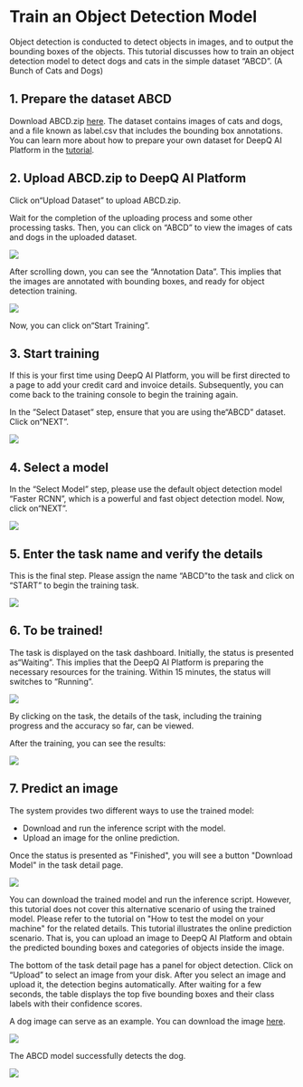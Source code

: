 # Train an Object Detection Model

Object detection is conducted to detect objects in images, and to output the bounding boxes of the objects. This tutorial discusses how to train an object detection model to detect dogs and cats in the simple dataset “ABCD”. \(A Bunch of Cats and Dogs\)

## **1. Prepare the dataset ABCD**

Download ABCD.zip [here](https://storage.googleapis.com/aip-sample-dataset/ABCD.zip). The dataset contains images of cats and dogs, and a file known as label.csv that includes the bounding box annotations. You can learn more about how to prepare your own dataset for DeepQ AI Platform in the [tutorial](../../dataset/upload-dataset/).

## 2. Upload ABCD.zip to DeepQ AI Platform

Click on“Upload Dataset” to upload ABCD.zip.

Wait for the completion of the uploading process and some other processing tasks. Then, you can click on “ABCD” to view the images of cats and dogs in the uploaded dataset.

![](../../.gitbook/assets/picture30.png)

After scrolling down, you can see the “Annotation Data”. This implies that the images are annotated with bounding boxes, and ready for object detection training.

![](../../.gitbook/assets/picture31.png)

Now, you can click on“Start Training”.

## 3. Start training

If this is your first time using DeepQ AI Platform, you will be first directed to a page to add your credit card and invoice details. Subsequently, you can come back to the training console to begin the training again.

In the ”Select Dataset” step, ensure that you are using the“ABCD” dataset. Click on“NEXT”.

![](../../.gitbook/assets/picture33.png)

## 4. Select a model

In the “Select Model” step, please use the default object detection model “Faster RCNN”, which is a powerful and fast object detection model. Now, click on“NEXT”.

![](../../.gitbook/assets/picture34.png)

## 5. Enter the task name and verify the details

This is the final step. Please assign the name “ABCD”to the task and click on “START” to begin the training task.

![](../../.gitbook/assets/picture35.png)

## 6. To be trained!

The task is displayed on the task dashboard. Initially, the status is presented as“Waiting”. This implies that the DeepQ AI Platform is preparing the necessary resources for the training. Within 15 minutes, the status will switches to “Running”.

![](../../.gitbook/assets/picture36.png)

By clicking on the task, the details of the task, including the training progress and the accuracy so far, can be viewed.

After the training, you can see the results:

![](../../.gitbook/assets/undefined.png)

## 7. Predict an image

The system provides two different ways to use the trained model:

* Download and run the inference script with the model.
* Upload an image for the online prediction.

Once the status is presented as "Finished", you will see a button "Download Model" in the task detail page.

![](../../.gitbook/assets/picture57.png)

You can download the trained model and run the inference script. However, this tutorial does not cover this alternative scenario of using the trained model. Please refer to the tutorial on "How to test the model on your machine" for the related details. This tutorial illustrates the online prediction scenario. That is, you can upload an image to DeepQ AI Platform and obtain the predicted bounding boxes and categories of objects inside the image.

The bottom of the task detail page has a panel for object detection. Click on “Upload” to select an image from your disk. After you select an image and upload it, the detection begins automatically. After waiting for a few seconds, the table displays the top five bounding boxes and their class labels with their confidence scores.

A dog image can serve as an example. You can download the image [here](https://storage.googleapis.com/aip-sample-dataset/dog_detection.jpg).

![](../../.gitbook/assets/picture39.png)

The ABCD model successfully detects the dog.

![](../../.gitbook/assets/picture40.png)

